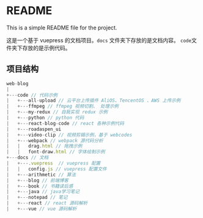 # README

This is a simple README file for the project.

这是一个基于 vuepress 的文档项目。`docs` 文件夹下存放的是文档内容。 `code`文件夹下存放的是示例代码。

## 项目结构

```js
web-blog
|
+---code // 代码示例
|   +---all-upload // 云平台上传插件 AliOS、TencentOS 、AWS 上传示例
|   +---ffmpeg // ffmpeg 视频切割、 处理示例
|   +---my-redux // 自我实现 redux 示例
|   +---python // python 代码
|   +---react-blog-code // react 各种示例代码
|   +---roadaspen_ui
|   +---video-clip // 视频剪辑示例，基于 webcodes
|   +---webpack // webpack 源代码分析
|   |   drag.html // 拖拽示例
|   |   font-draw.html // 字体绘制示例
+---docs // 文档
|   +---.vuepress  // vuepress 配置
|   |   config.js // vuepress 配置文件
|   +---arithmetic // 算法
|   +---blog // 前端博客
|   +---book // 书籍读后感
|   +---java // java学习笔记
|   +---notepad // 笔记
|   +---react // react 源码解析
|   +---vue // vue 源码解析
```

